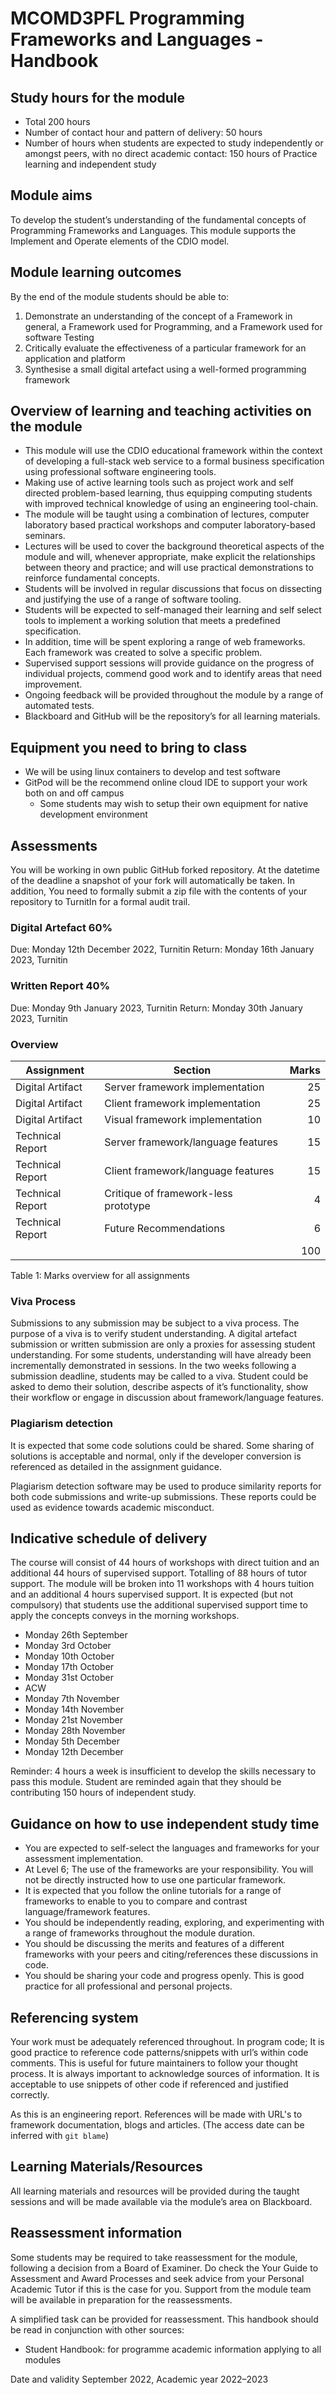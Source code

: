 MCOMD3PFL Programming Frameworks and Languages - Handbook
=========================================================
 
## Study hours for the module
* Total 200 hours
* Number of contact hour and pattern of delivery: 50 hours 
* Number of hours when students are expected to study independently or amongst peers, with no direct academic contact: 150 hours of Practice learning and independent study

## Module aims
To develop the student’s understanding of the fundamental concepts of Programming Frameworks and Languages. This module supports the Implement and Operate elements of the CDIO model.

## Module learning outcomes
By the end of the module students should be able to:

1. Demonstrate an understanding of the concept of a Framework in general, a Framework used for Programming, and a Framework used for software Testing
2. Critically evaluate the effectiveness of a particular framework for an application and platform
3. Synthesise a small digital artefact using a well-formed programming framework

## Overview of learning and teaching activities on the module
* This module will use the CDIO educational framework within the context of developing a full-stack web service to a formal business specification using professional software engineering tools. 
* Making use of active learning tools such as project work and self directed problem-based learning, thus equipping computing students with improved technical knowledge of using an engineering tool-chain. 
* The module will be taught using a combination of lectures, computer laboratory based practical workshops and computer laboratory-based seminars.
* Lectures will be used to cover the background theoretical aspects of the module and will, whenever appropriate, make explicit the relationships between theory and practice; and will use practical demonstrations to reinforce fundamental concepts.
* Students will be involved in regular discussions that focus on dissecting and justifying the use of a range of software tooling.
* Students will be expected to self-managed their learning and self select tools to implement a working solution that meets a predefined specification.
* In addition, time will be spent exploring a range of web frameworks. Each framework was created to solve a specific problem.
* Supervised support sessions will provide guidance on the progress of individual projects, commend good work and to identify areas that need improvement.
* Ongoing feedback will be provided throughout the module by a range of automated tests.
* Blackboard and GitHub will be the repository’s for all learning materials.

## Equipment you need to bring to class
* We will be using linux containers to develop and test software
* GitPod will be the recommend online cloud IDE to support your work both on and off campus
    * Some students may wish to setup their own equipment for native development environment

## Assessments

You will be working in own public GitHub forked repository. At the datetime of the deadline a snapshot of your fork will automatically be taken. In addition, You need to formally submit a zip file with the contents of your repository to TurnitIn for a formal audit trail.

### Digital Artefact 60%
Due: Monday 12th December 2022, Turnitin
Return: Monday 16th January 2023, Turnitin

### Written Report 40% 
Due: Monday 9th January 2023, Turnitin
Return: Monday 30th January 2023, Turnitin


### Overview

|Assignment|Section|Marks|
|----------|-------|----:|
| Digital Artifact | Server framework implementation | 25 |
| Digital Artifact | Client framework implementation | 25 |
| Digital Artifact | Visual framework implementation | 10 |
| Technical Report | Server framework/language features   | 15 |
| Technical Report | Client framework/language features   | 15 |
| Technical Report | Critique of framework-less prototype |  4 |
| Technical Report | Future Recommendations               |  6 |
| | | 100 |


Table 1: Marks overview for all assignments

### Viva Process

Submissions to any submission may be subject to a viva process.
The purpose of a viva is to verify student understanding. 
A digital artefact submission or written submission are only a proxies for assessing student understanding. 
For some students, understanding will have already been incrementally demonstrated in sessions.
In the two weeks following a submission deadline, students may be called to a viva. Student could be asked to demo their solution, describe aspects of it’s functionality, show their workflow or engage in discussion about framework/language features.

### Plagiarism detection
It is expected that some code solutions could be shared. Some sharing of solutions is acceptable and normal, only if the developer conversion is referenced as detailed in the assignment guidance.

Plagiarism detection software may be used to produce similarity reports for both code submissions and write-up submissions. These reports could be used as evidence towards academic misconduct.


## Indicative schedule of delivery
The course will consist of 44 hours of workshops with direct tuition and an additional 44 hours of supervised support. 
Totalling of 88 hours of tutor support.
The module will be broken into 11 workshops with 4 hours tuition and an additional 4 hours supervised support. It is expected (but not compulsory) that students use the additional supervised support time to apply the concepts conveys in the morning workshops.

* Monday 26th September
* Monday 3rd October
* Monday 10th October
* Monday 17th October
* Monday 31st October
* ACW
* Monday 7th November
* Monday 14th November
* Monday 21st November
* Monday 28th November
* Monday 5th December
* Monday 12th December

Reminder: 4 hours a week is insufficient to develop the skills necessary to pass this module. 
Student are reminded again that they should be contributing 150 hours of independent study.

## Guidance on how to use independent study time
* You are expected to self-select the languages and frameworks for your assessment implementation.
* At Level 6; The use of the frameworks are your responsibility. You will not be directly instructed how to use one particular framework.
* It is expected that you follow the online tutorials for a range of frameworks to enable to you to compare and contrast language/framework features.
* You should be independently reading, exploring, and experimenting with a range of frameworks throughout the module duration.
* You should be discussing the merits and features of a different frameworks with your peers and citing/references these discussions in code.
* You should be sharing your code and progress openly. This is good practice for all professional and personal projects.

## Referencing system
Your work must be adequately referenced throughout.
In program code; It is good practice to reference code patterns/snippets with url’s within code comments. 
This is useful for future maintainers to follow your thought process. 
It is always important to acknowledge sources of information. It is acceptable to use snippets of other code if referenced and justified correctly.

As this is an engineering report. References will be made with URL's to framework documentation, blogs and articles. (The access date can be inferred with `git blame`)

## Learning Materials/Resources
All learning materials and resources will be provided during the taught sessions and will be made available via the module’s area on Blackboard.

## Reassessment information
Some students may be required to take reassessment for the module, following a decision from a Board of Examiner. 
Do check the Your Guide to Assessment and Award Processes and seek advice from your Personal Academic Tutor if this is the case for you. 
Support from the module team will be available in preparation for the reassessments.

A simplified task can be provided for reassessment.
This handbook should be read in conjunction with other sources:
* Student Handbook: for programme academic information applying to all modules


Date and validity September 2022, Academic year 2022–2023
